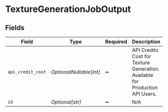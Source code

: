 # TextureGenerationJobOutput


## Fields

| Field                                                                        | Type                                                                         | Required                                                                     | Description                                                                  |
| ---------------------------------------------------------------------------- | ---------------------------------------------------------------------------- | ---------------------------------------------------------------------------- | ---------------------------------------------------------------------------- |
| `api_credit_cost`                                                            | *OptionalNullable[int]*                                                      | :heavy_minus_sign:                                                           | API Credits Cost for Texture Generation. Available for Production API Users. |
| `id`                                                                         | *Optional[str]*                                                              | :heavy_minus_sign:                                                           | N/A                                                                          |